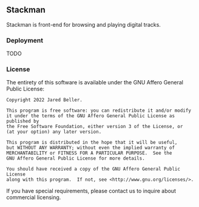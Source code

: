 ## Stackman

Stackman is front-end for browsing and playing digital tracks.

### Deployment

TODO

### License

The entirety of this software is available under the GNU Affero General Public
License:

```
Copyright 2022 Jared Beller.

This program is free software: you can redistribute it and/or modify
it under the terms of the GNU Affero General Public License as published by
the Free Software Foundation, either version 3 of the License, or
(at your option) any later version.

This program is distributed in the hope that it will be useful,
but WITHOUT ANY WARRANTY; without even the implied warranty of
MERCHANTABILITY or FITNESS FOR A PARTICULAR PURPOSE.  See the
GNU Affero General Public License for more details.

You should have received a copy of the GNU Affero General Public License
along with this program.  If not, see <http://www.gnu.org/licenses/>.
```

If you have special requirements, please contact us to inquire about commercial
licensing.
